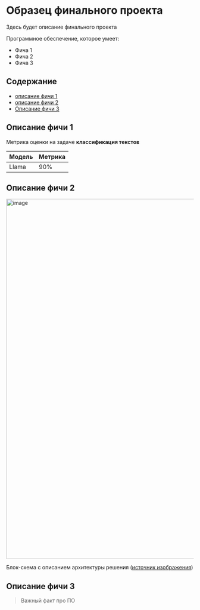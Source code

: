 # Образец финального проекта

Здесь будет описание финального проекта

Программное обеспечение, которое умеет:
- Фича 1
- Фича 2
- Фича 3

## Содержание

- [описание фичи 1](#описание-фичи-1)
- [описание фичи 2](#описание-фичи-2)
- [Описание фичи 3](#описание-фичи-3)

## Описание фичи 1

Метрика оценки на задаче **классификация текстов**

| Модель | Метрика |
| ------ | ------  |
| Llama  | 90%     |

## Описание фичи 2

<img width="2587" height="964" alt="image" src="https://github.com/user-attachments/assets/bf984433-8c2b-4f3e-b309-2c5e67f30300" />

Блок-схема с описанием архитектуры решения ([источник изображения](https://alvinntnu.github.io/python-notes/_images/nlp-pipeline.png))

## Описание фичи 3

> Важный факт про ПО
